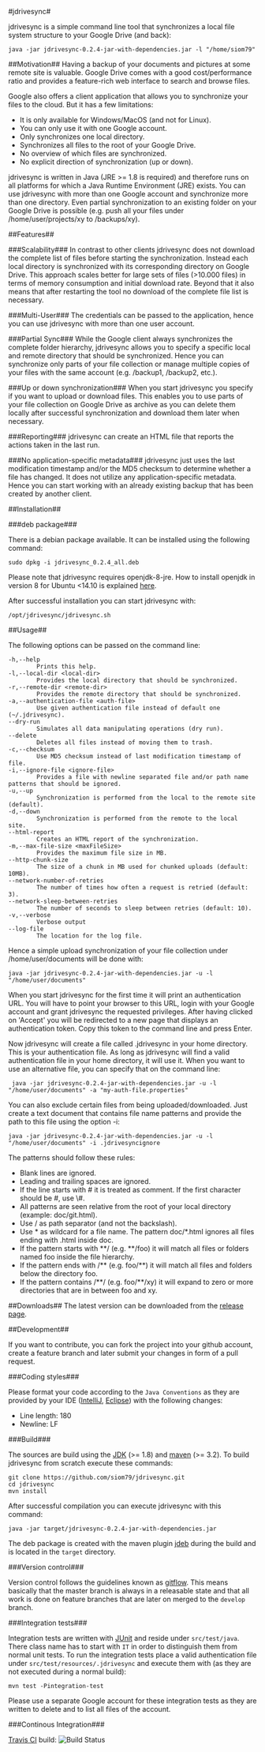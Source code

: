 #jdrivesync#

jdrivesync is a simple command line tool that synchronizes a local file system structure to your Google Drive (and back):

    java -jar jdrivesync-0.2.4-jar-with-dependencies.jar -l "/home/siom79"

##Motivation##
Having a backup of your documents and pictures at some remote site is valuable. Google Drive
comes with a good cost/performance ratio and provides a feature-rich web interface to search and browse files.

Google also offers a client application that allows you to synchronize your files to the cloud. But it has a few limitations:
* It is only available for Windows/MacOS (and not for Linux).
* You can only use it with one Google account.
* Only synchronizes one local directory.
* Synchronizes all files to the root of your Google Drive.
* No overview of which files are synchronized.
* No explicit direction of synchronization (up or down).

jdrivesync is written in Java (JRE >= 1.8 is required) and therefore runs on all platforms for which a Java Runtime Environment (JRE) exists.
You can use jdrivesync with more than one Google account and synchronize more than one directory. Even partial synchronization to an existing
folder on your Google Drive is possible (e.g. push all your files under /home/user/projects/xy to /backups/xy).

##Features##

###Scalability###
In contrast to other clients jdrivesync does not download the complete list of files before starting the synchronization. Instead each local directory
is synchronized with its corresponding directory on Google Drive. This approach scales better for large sets of files (>10.000 files) in terms of memory
consumption and initial download rate. Beyond that it also means that after restarting the tool no download of the complete file list is necessary.

###Multi-User###
The credentials can be passed to the application, hence you can use jdrivesync with more than one user account.

###Partial Sync###
While the Google client always synchronizes the complete folder hierarchy, jdrivesync allows you to specify a specific local and remote directory
that should be synchronized. Hence you can synchronize only parts of your file collection or manage multiple copies of your files with the same account
(e.g. /backup1, /backup2, etc.).

###Up or down synchronization###
When you start jdrivesync you specify if you want to upload or download files. This enables you to use parts of your file
collection on Google Drive as archive as you can delete them locally after successful synchronization and download them later when necessary.

###Reporting###
jdrivesync can create an HTML file that reports the actions taken in the last run.

###No application-specific metadata###
jdrivesync just uses the last modification timestamp and/or the MD5 checksum to determine whether a file has changed.
It does not utilize any application-specific metadata. Hence you can start working with an already existing backup that has been created by another client.

##Installation##

###deb package###

There is a debian package available. It can be installed using the following command:

    sudo dpkg -i jdrivesync_0.2.4_all.deb

Please note that jdrivesync requires openjdk-8-jre. How to install openjdk in version 8 for Ubuntu <14.10 is explained
[here](http://askubuntu.com/questions/464755/how-to-install-openjdk-8-on-14-04-lts).

After successful installation you can start jdrivesync with:

    /opt/jdrivesync/jdrivesync.sh

##Usage##

The following options can be passed on the command line:

```
-h,--help
        Prints this help.
-l,--local-dir <local-dir>
        Provides the local directory that should be synchronized.
-r,--remote-dir <remote-dir>
        Provides the remote directory that should be synchronized.
-a,--authentication-file <auth-file>
        Use given authentication file instead of default one (~/.jdrivesync).
--dry-run
        Simulates all data manipulating operations (dry run).
--delete
        Deletes all files instead of moving them to trash.
-c,--checksum
        Use MD5 checksum instead of last modification timestamp of file.
-i,--ignore-file <ignore-file>
        Provides a file with newline separated file and/or path name patterns that should be ignored.
-u,--up
        Synchronization is performed from the local to the remote site (default).
-d,--down
        Synchronization is performed from the remote to the local site.
--html-report
        Creates an HTML report of the synchronization.
-m,--max-file-size <maxFileSize>
        Provides the maximum file size in MB.
--http-chunk-size
        The size of a chunk in MB used for chunked uploads (default: 10MB).
--network-number-of-retries
        The number of times how often a request is retried (default: 3).
--network-sleep-between-retries
        The number of seconds to sleep between retries (default: 10).
-v,--verbose
        Verbose output
--log-file
        The location for the log file.
```

Hence a simple upload synchronization of your file collection under /home/user/documents will be done with:

    java -jar jdrivesync-0.2.4-jar-with-dependencies.jar -u -l "/home/user/documents"

When you start jdrivesync for the first time it will print an authentication URL. You will have to point your browser
to this URL, login with your Google account and grant jdrivesync the requested privileges. After having clicked on
'Accept' you will be redirected to a new page that displays an authentication token. Copy this token to
the command line and press Enter.

Now jdrivesync will create a file called .jdrivesync in your home directory. This is your authentication file.
As long as jdrivesync will find a valid authentication file in your home directory, it will use it. When you
want to use an alternative file, you can specify that on the command line:

     java -jar jdrivesync-0.2.4-jar-with-dependencies.jar -u -l "/home/user/documents" -a "my-auth-file.properties"

You can also exclude certain files from being uploaded/downloaded. Just create a text document that contains file name
patterns and provide the path to this file using the option -i:

    java -jar jdrivesync-0.2.4-jar-with-dependencies.jar -u -l "/home/user/documents" -i .jdrivesyncignore
    
The patterns should follow these rules:
* Blank lines are ignored.
* Leading and trailing spaces are ignored.
* If the line starts with # it is treated as comment. If the first character should be #, use \\#.
* All patterns are seen relative from the root of your local directory (example: doc/git.html).
* Use / as path separator (and not the backslash).
* Use \* as wildcard for a file name. The pattern doc/*.html ignores all files ending with .html inside doc.
* If the pattern starts with \*\*/ (e.g. \*\*/foo) it will match all files or folders named foo inside the file hierarchy.
* If the pattern ends with /\*\* (e.g. foo/\*\*) it will match all files and folders below the directory foo.
* If the pattern contains /\*\*/ (e.g. foo/\*\*/xy) it will expand to zero or more directories that are in between foo and xy.

##Downloads##
The latest version can be downloaded from the [release page](https://github.com/siom79/jdrivesync/releases).

##Development##

If you want to contribute, you can fork the project into your github account, create a feature branch
and later submit your changes in form of a pull request.

###Coding styles###

Please format your code according to the `Java Conventions` as they are provided by your IDE
([IntelliJ](https://confluence.jetbrains.com/display/IntelliJIDEA/Code+Style+and+Formatting),
[Eclipse](http://www.eclipseonetips.com/2009/12/13/automatically-format-and-cleanup-code-every-time-you-save/)) with the following changes:
* Line length: 180
* Newline: LF

###Build###

The sources are build using the [JDK](http://www.oracle.com/technetwork/java/javase/downloads/index.html) (>= 1.8)
and [maven](https://maven.apache.org/) (>= 3.2).
To build jdrivesync from scratch execute these commands:

```
git clone https://github.com/siom79/jdrivesync.git
cd jdrivesync
mvn install
```

After successful compilation you can execute jdrivesync with this command:

```
java -jar target/jdrivesync-0.2.4-jar-with-dependencies.jar
```

The deb package is created with the maven plugin [jdeb](https://github.com/tcurdt/jdeb) during the build and is located in the `target`
directory.

###Version control###

Version control follows the guidelines known as [gitflow](http://nvie.com/posts/a-successful-git-branching-model/). This means
basically that the master branch is always in a releasable state and that all work is done on feature branches that
are later on merged to the `develop` branch.

###Integration tests###

Integration tests are written with [JUnit](http://junit.org/) and reside under `src/test/java`. There class name has
to start with `IT` in order to distinguish them from normal unit tests. To run the integration tests place a valid authentication
file under `src/test/resources/.jdrivesync` and execute them with (as they are not executed during a normal build):

```
mvn test -Pintegration-test
```

Please use a separate Google account for these integration tests as they are written to delete and to list all
files of the account.

###Continous Integration###

[Travis CI](https://travis-ci.org) build: ![Build Status](https://travis-ci.org/siom79/jdrivesync.svg)